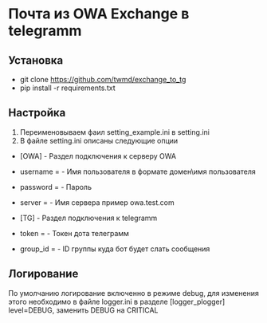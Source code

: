 # Почта из OWA Exchange в telegramm

## Установка
- git clone https://github.com/twmd/exchange_to_tg
- pip install -r requirements.txt

## Настройка
1. Переименовываем фаил setting_example.ini  в setting.ini
2. В файле setting.ini описаны следующие опции
- [OWA] - Раздел подключения к серверу OWA
- username = - Имя пользователя в формате домен\имя пользователя
- password = - Пароль
- server =   - Имя сервера пример owa.test.com

- [TG] - Раздел подключения к telegramm
- token = - Токен дота телеграмм
- group_id = - ID группы куда бот будет слать сообщения

## Логирование
По умолчанию логирование включенно в режиме debug, для изменения этого необходимо в файле logger.ini в разделе [logger_plogger]
level=DEBUG, заменить DEBUG на CRITICAL